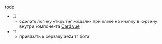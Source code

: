 todo

- [  ] -   сделать логику открытия модалки при клике на кнопку в корзину внутри компонента [Card.vue](../../components/Card.vue)
- [ ] - привязать к серваку aeza тг бота

